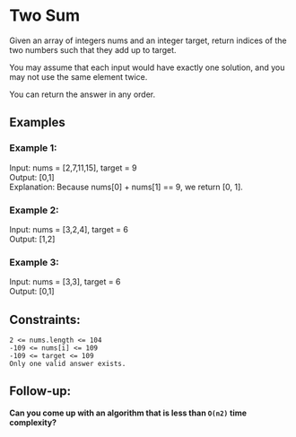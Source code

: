 # Two Sum

Given an array of integers nums and an integer target, return indices of the two numbers such that they add up to target.

You may assume that each input would have exactly one solution, and you may not use the same element twice.

You can return the answer in any order.

## Examples

### Example 1:

Input: nums = [2,7,11,15], target = 9  
Output: [0,1]  
Explanation: Because nums[0] + nums[1] == 9, we return [0, 1].  

### Example 2:

Input: nums = [3,2,4], target = 6  
Output: [1,2]  

### Example 3:

Input: nums = [3,3], target = 6  
Output: [0,1]  

## Constraints:

`2 <= nums.length <= 104`  
`-109 <= nums[i] <= 109`  
`-109 <= target <= 109`  
`Only one valid answer exists.`  

## Follow-up: 

**Can you come up with an algorithm that is less than `O(n2)` time complexity?**
